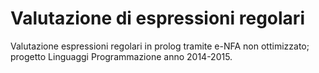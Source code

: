 Valutazione di espressioni regolari
===

Valutazione espressioni regolari in prolog tramite e-NFA non ottimizzato; progetto Linguaggi Programmazione anno 2014-2015.

